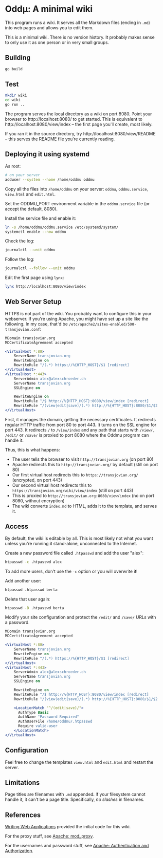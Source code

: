 # Oddµ: A minimal wiki

This program runs a wiki. It serves all the Markdown files (ending in
`.md`) into web pages and allows you to edit them.

This is a minimal wiki. There is no version history. It probably makes
sense to only use it as one person or in very small groups.

## Building

```sh
go build
```

## Test

```sh
mkdir wiki
cd wiki
go run ..
```

The program serves the local directory as a wiki on port 8080. Point
your browser to http://localhost:8080/ to get started. This is
equivalent to http://localhost:8080/view/index – the first page
you'll create, most likely.

If you ran it in the source directory, try
http://localhost:8080/view/README – this serves the README file you're
currently reading.

## Deploying it using systemd

As root:

```sh
# on your server
adduser --system --home /home/oddmu oddmu
```

Copy all the files into `/home/oddmu` on your server: `oddmu`, `oddmu.service`, `view.html` and `edit.html`.

Set the ODDMU_PORT environment variable in the `oddmu.service` file (or accept the default, 8080).

Install the service file and enable it:

```sh
ln -s /home/oddmu/oddmu.service /etc/systemd/system/
systemctl enable --now oddmu
```

Check the log:

```sh
journalctl --unit oddmu
```

Follow the log:

```sh
journalctl --follow --unit oddmu
```

Edit the first page using `lynx`:

```sh
lynx http://localhost:8080/view/index
```

## Web Server Setup

HTTPS is not part of the wiki. You probably want to configure this in
your webserver. If you're using Apache, you might have set up a site
like the following. In my case, that'd be
`/etc/apache2/sites-enabled/500-transjovian.conf`:

```apache
MDomain transjovian.org
MDCertificateAgreement accepted

<VirtualHost *:80>
    ServerName transjovian.org
    RewriteEngine on
    RewriteRule ^/(.*) https://%{HTTP_HOST}/$1 [redirect]
</VirtualHost>
<VirtualHost *:443>
    ServerAdmin alex@alexschroeder.ch
    ServerName transjovian.org
    SSLEngine on

    RewriteEngine on
    RewriteRule ^/$ http://%{HTTP_HOST}:8080/view/index [redirect]
    RewriteRule ^/(view|edit|save)/(.*) http://%{HTTP_HOST}:8080/$1/$2 [proxy]
</VirtualHost>
```

First, it manages the domain, getting the necessary certificates. It
redirects regular HTTP traffic from port 80 to port 443. It turns on
the SSL engine for port 443. It redirects `/` to `/view/index` and any
path that starts with `/view/`, `/edit/` or `/save/` is proxied to
port 8080 where the Oddmu program can handle it.

Thus, this is what happens:

* The user tells the browser to visit `http://transjovian.org` (on port 80)
* Apache redirects this to `http://transjovian.org/` by default (still on port 80)
* Our first virtual host redirects this to `https://transjovian.org/` (encrypted, on port 443)
* Our second virtual host redirects this to `https://transjovian.org/wiki/view/index` (still on port 443)
* This is proxied to `http://transjovian.org:8080/view/index` (no on port 8080, without encryption)
* The wiki converts `index.md` to HTML, adds it to the template, and serves it.

## Access

By default, the wiki is editable by all. This is most likely not what
you want unless you're running it stand-alone, unconnected to the
Internet.

Create a new password file called `.htpasswd` and add the user "alex":

```sh
htpasswd -c .htpasswd alex
```

To add more users, don't use the `-c` option or you will overwrite it!

Add another user:

```sh
htpasswd .htpasswd berta
```

Delete that user again:

```sh
htpasswd -D .htpasswd berta
```

Modify your site configuration and protect the `/edit/` and `/save/`
URLs with a password.

```apache
MDomain transjovian.org
MDCertificateAgreement accepted

<VirtualHost *:80>
    ServerName transjovian.org
    RewriteEngine on
    RewriteRule ^/(.*) https://%{HTTP_HOST}/$1 [redirect]
</VirtualHost>
<VirtualHost *:443>
    ServerAdmin alex@alexschroeder.ch
    ServerName transjovian.org
    SSLEngine on

    RewriteEngine on
    RewriteRule ^/$ http://%{HTTP_HOST}:8080/view/index [redirect]
    RewriteRule ^/(view|edit|save)/(.*) http://%{HTTP_HOST}:8080/$1/$2 [proxy]

    <LocationMatch "^/(edit|save)/">
      AuthType Basic
      AuthName "Password Required"
      AuthUserFile /home/oddmu/.htpasswd
      Require valid-user
    </LocationMatch>
</VirtualHost>
```

## Configuration

Feel free to change the templates `view.html` and `edit.html` and
restart the server.

## Limitations

Page titles are filenames with `.md` appended. If your filesystem
cannot handle it, it can't be a page title. Specifically, *no slashes*
in filenames.

## References

[Writing Web Applications](https://golang.org/doc/articles/wiki/)
provided the initial code for this wiki.

For the proxy stuff, see
[Apache: mod_proxy](https://httpd.apache.org/docs/current/mod/mod_proxy.html).

For the usernames and password stuff, see
[Apache: Authentication and Authorization](https://httpd.apache.org/docs/current/howto/auth.html).
